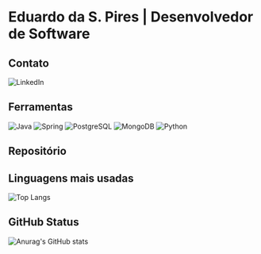 # Eduardo da S. Pires | Desenvolvedor de Software 
## Contato
![LinkedIn](https://img.shields.io/badge/linkedin-%230077B5.svg?style=for-the-badge&logo=linkedin&logoColor=white&link="https://www.linkedin.com/in/eduardo-s-pires/")

## Ferramentas
![Java](https://img.shields.io/badge/java-%23ED8B00.svg?style=for-the-badge&logo=openjdk&logoColor=black)   ![Spring](https://img.shields.io/badge/spring-%236DB33F.svg?style=for-the-badge&logo=spring&logoColor=white)    ![PostgreSQL](https://img.shields.io/badge/PostgreSQL-000?style=for-the-badge&logo=postgresql)  ![MongoDB](https://img.shields.io/badge/MongoDB-%234ea94b.svg?style=for-the-badge&logo=mongodb&logoColor=white) ![Python](https://img.shields.io/badge/python-3670A0?style=for-the-badge&logo=python&logoColor=ffdd54)


## Repositório


## Linguagens mais usadas
![Top Langs](https://github-readme-stats-git-masterrstaa-rickstaa.vercel.app/api/top-langs/?username=Dev-Duardo&theme=shadow_blue)

## GitHub Status
![Anurag's GitHub stats](https://github-readme-stats.vercel.app/api?username=Dev-Duardo&show_icons=true&theme=shadow_blue)
 

